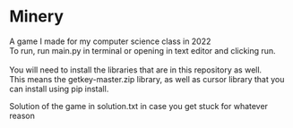 # Minery
A game I made for my computer science class in 2022
<br>To run, run main.py in terminal or opening in text editor and clicking run.
<br><br>You will need to install the libraries that are in this repository as well. 
<br>This means the getkey-master.zip library, as well as cursor library that you can install using pip install.

Solution of the game in solution.txt in case you get stuck for whatever reason

